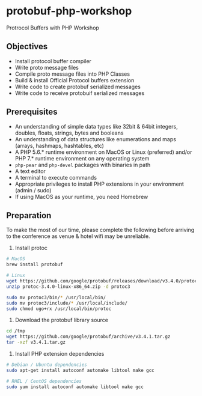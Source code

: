 # protobuf-php-workshop

Protrocol Buffers with PHP Workshop

## Objectives

- Install protocol buffer compiler
- Write proto message files
- Compile proto message files into PHP Classes
- Build & install Official Protocol buffers extension
- Write code to create protobuf serialized messages
- Write code to receive protobuif serialized messages

## Prerequisites

- An understanding of simple data types like 32bit & 64bit integers, doubles, floats, strings, bytes and booleans
- An understanding of data structures like enumerations and maps (arrays, hashmaps, hashtables, etc)
- A PHP 5.6.* runtime environment on MacOS or Linux (preferred) and/or PHP 7.* runtime environment on any operating system
- `php-pear` and `php-devel` packages with binaries in path
- A text editor
- A terminal to execute commands
- Appropriate privileges to install PHP extensions in your environment (admin / sudo)
- If using MacOS as your runtime, you need Homebrew

## Preparation

To make the most of our time, please complete the following before arriving to the conference as venue & hotel wifi may be unreliable.

1. Install protoc
```bash
# MacOS
brew install protobuf

# Linux
wget https://github.com/google/protobuf/releases/download/v3.4.0/protoc-3.4.0-linux-x86_64.zip
unzip protoc-3.4.0-linux-x86_64.zip -d protoc3

sudo mv protoc3/bin/* /usr/local/bin/
sudo mv protoc3/include/* /usr/local/include/
sudo chmod ugo+rx /usr/local/bin/protoc
```

1. Download the protobuf library source
```bash
cd /tmp
wget https://github.com/google/protobuf/archive/v3.4.1.tar.gz
tar -xzf v3.4.1.tar.gz
```

1. Install PHP extension dependencies
```bash
# Debian / Ubuntu dependencies
sudo apt-get install autoconf automake libtool make gcc

# RHEL / CentOS dependencies
sudo yum install autoconf automake libtool make gcc
```

